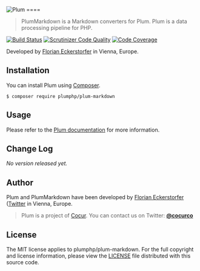 <img src="https://florian.ec/img/plum/logo.png" alt="Plum">
====

> PlumMarkdown is a Markdown converters for Plum. Plum is a data processing pipeline for PHP.

[![Build Status](https://travis-ci.org/plumphp/plum-markdown.svg)](https://travis-ci.org/plumphp/plum-markdown)
[![Scrutinizer Code Quality](https://scrutinizer-ci.com/g/plumphp/plum-markdown/badges/quality-score.png?b=master)](https://scrutinizer-ci.com/g/plumphp/plum-markdown/?branch=master)
[![Code Coverage](https://scrutinizer-ci.com/g/plumphp/plum-markdown/badges/coverage.png?b=master)](https://scrutinizer-ci.com/g/plumphp/plum-markdown/?branch=master)

Developed by [Florian Eckerstorfer](https://florian.ec) in Vienna, Europe.


Installation
------------

You can install Plum using [Composer](http://getcomposer.org).

```shell
$ composer require plumphp/plum-markdown
```


Usage
-----

Please refer to the [Plum documentation](https://github.com/plumphp/plum/blob/master/docs/index.md) for more
information.


Change Log
----------

*No version released yet.*


Author
------

Plum and PlumMarkdown have been developed by [Florian Eckerstorfer](https://florian.ec)
([Twitter](https://twitter.com/Florian_) in Vienna, Europe.

> Plum is a project of [Cocur](http://cocur.co). You can contact us on Twitter:
> [**@cocurco**](https://twitter.com/cocurco)


License
-------

The MIT license applies to plumphp/plum-markdown. For the full copyright and license information,
please view the [LICENSE](https://github.com/plumphp/plum-markdown/blob/master/LICENSE) file distributed with this
source code.
